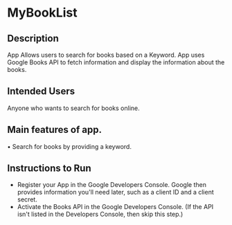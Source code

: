 # MyBookList

## Description 

App Allows users to search for books based on a Keyword. App uses Google Books API to fetch information and display the information about the books.



## Intended Users
Anyone who wants to search for books online.

## Main features of app.
•	Search for books by providing a keyword.

## Instructions to Run
* Register your App in the Google Developers Console. Google then provides information you'll need later, such as a client ID and a client secret.
* Activate the Books API in the Google Developers Console. (If the API isn't listed in the Developers Console, then skip this step.)

